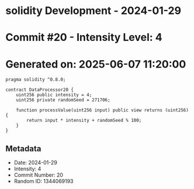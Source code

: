 ﻿# solidity Development - 2024-01-29
# Commit #20 - Intensity Level: 4
# Generated on: 2025-06-07 11:20:00
```solidity
pragma solidity ^0.8.0;

contract DataProcessor20 {
    uint256 public intensity = 4;
    uint256 private randomSeed = 271706;

    function processValue(uint256 input) public view returns (uint256) {
        return input * intensity + randomSeed % 100;
    }
}
```
## Metadata
- Date: 2024-01-29
- Intensity: 4
- Commit Number: 20
- Random ID: 1344069193
